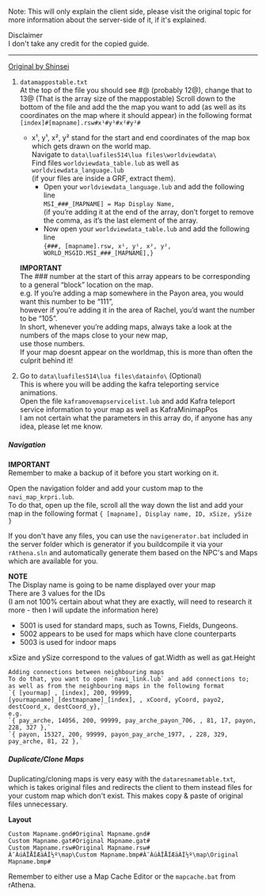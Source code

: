 
Note: This will only explain the client side, please visit the original topic for more information about the server-side of it, if it's explained.  

Disclaimer  
I don't take any credit for the copied guide.
___
[Original by Shinsei](https://rathena.org/board/topic/122544-guide-fresh-all-in-one-guide-to-implementing-maps-with-worldmap/#comment-372759)

1. `datamappostable.txt`  
At the top of the file you should see #@ (probably 12@), change that to 13@ (That is the array size of the mappostable)
Scroll down to the bottom of the file and add the the map you want to add (as well as its coordinates on the map where it should appear) in the following format  
`[index]#[mapname].rsw#x¹#y¹#x²#y²#`
	- x¹, y¹, x², y² stand for the start and end coordinates of the map box which gets drawn on the world map.  
    Navigate to `data\luafiles514\lua files\worldviewdata\`  
    Find files `worldviewdata_table.lub` as well as `worldviewdata_language.lub`  
	(if your files are inside a GRF, extract them).  
       - Open your `worldviewdata_language.lub` and add the following line  
	   `MSI_###_[MAPNAME] = Map Display Name,`  
	   (if you’re adding it at the end of the array, don’t forget to remove the comma, as it’s the last element of the array.
       - Now open your `worldviewdata_table.lub` and add the following line  
	   `{###, [mapname].rsw, x¹, y¹, x², y², WORLD_MSGID.MSI_###_[MAPNAME],}`

	**IMPORTANT**  
	The ### number at the start of this array appears to be corresponding to a general “block” location on the map.  
	e.g. If you’re adding a map somewhere in the Payon area, you would want this number to be “111”,  
	however if you’re adding it in the area of Rachel, you’d want the number to be “105”.  
	In short, whenever you’re adding maps, always take a look at the numbers of the maps close to your new map,  
	use those numbers.  
	If your map doesnt appear on the worldmap, this is more than often the culprit behind it!

2. Go to `data\luafiles514\lua files\datainfo\` (Optional)  
This is where you will be adding the kafra teleporting service animations.  
Open the file `kaframovemapservicelist.lub` and add Kafra teleport service information to your map as well as KafraMinimapPos  
I am not certain what the parameters in this array do, if anyone has any idea, please let me know.

##### Navigation
**IMPORTANT**  
Remember to make a backup of it before you start working on it.  

Open the navigation folder and add your custom map to the `navi_map_krpri.lub`.  
To do that, open up the file, scroll all the way down the list and add your map in the following format `{ [mapname], Display name, ID, xSize, ySize }`

If you don't have any files, you can use the `navigenerator.bat` included in the server folder which is generator if you buildcompile it via your `rAthena.sln` and automatically generate them based on the NPC's and Maps which are available for you.

**NOTE**  
The Display name is going to be name displayed over your map  
There are 3 values for the IDs  
(I am not 100% certain about what they are exactly, will need to research it more - then I will update the information here)
  
* 5001 is used for standard maps, such as Towns, Fields, Dungeons.  
* 5002 appears to be used for maps which have clone counterparts  
* 5003 is used for indoor maps

xSize and ySize correspond to the values of gat.Width as well as gat.Height

	Adding connections between neighbouring maps  
	To do that, you want to open `navi_link.lub` and add connections to; as well as from the neighbouring maps in the following format  
	`{ [yourmap] , [index], 200, 99999, [yourmapname]_[destmapname]_[index], , xCoord, yCoord, payo2, destCoord_x, destCoord_y},`  
	e.g.  
	`{ pay_arche, 14056, 200, 99999, pay_arche_payon_706, , 81, 17, payon,  228, 327 },`  
	`{ payon, 15327, 200, 99999, payon_pay_arche_1977, , 228, 329, pay_arche, 81, 22 },`

##### Duplicate/Clone Maps  
Duplicating/cloning maps is very easy with the `dataresnametable.txt`,  
which is takes original files and redirects the client to them instead files for  your custom map which don't exist.
This makes copy & paste of original files unnecessary. 

**Layout**

	Custom Mapname.gnd#Original Mapname.gnd#  
	Custom Mapname.gat#Original Mapname.gat#  
	Custom Mapname.rsw#Original Mapname.rsw#  
	À¯ÀúÀÎÅÍÆäÀÌ½º\map\Custom Mapname.bmp#À¯ÀúÀÎÅÍÆäÀÌ½º\map\Original Mapname.bmp#  

Remember to either use a Map Cache Editor or the `mapcache.bat` from rAthena.